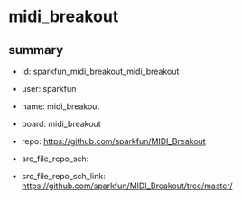 # midi_breakout
 
## summary 
* id: sparkfun_midi_breakout_midi_breakout
* user: sparkfun
* name: midi_breakout
* board: midi_breakout
* repo: https://github.com/sparkfun/MIDI_Breakout



* src_file_repo_sch: 
* src_file_repo_sch_link: https://github.com/sparkfun/MIDI_Breakout/tree/master/






